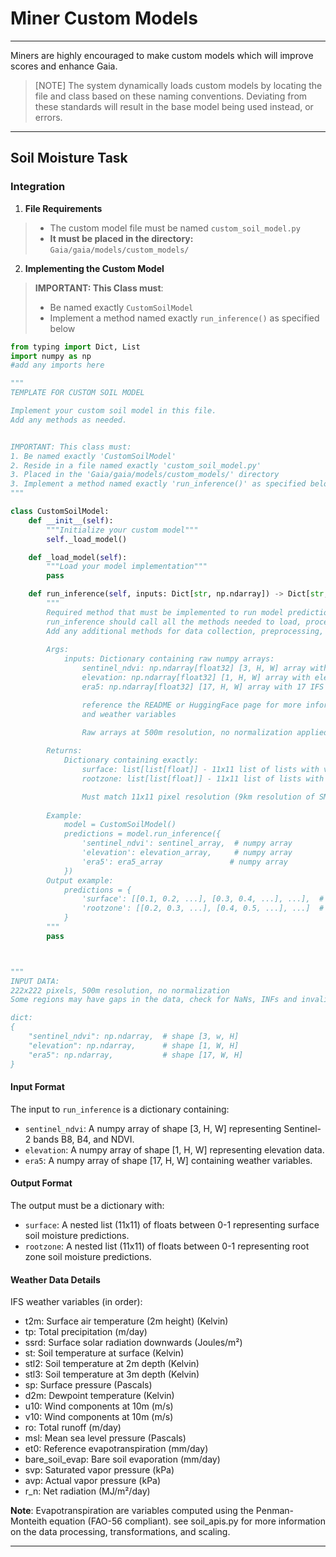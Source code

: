 # Miner Custom Models

***

Miners are highly encouraged to make custom models which will improve scores and enhance Gaia.

> [NOTE]
> The system dynamically loads custom models by locating the file and class based on these naming conventions.
> Deviating from these standards will result in the base model being used instead, or errors.
>

***

## Soil Moisture Task

### Integration

1. **File Requirements**

> - The custom model file must be named `custom_soil_model.py`
> - **It must be placed in the directory:** `Gaia/gaia/models/custom_models/`

2. **Implementing the Custom Model**

> **IMPORTANT: This Class must**:
> - Be named exactly `CustomSoilModel`
> - Implement a method named exactly `run_inference()` as specified below

```python
from typing import Dict, List
import numpy as np
#add any imports here

"""
TEMPLATE FOR CUSTOM SOIL MODEL

Implement your custom soil model in this file.
Add any methods as needed.


IMPORTANT: This class must:
1. Be named exactly 'CustomSoilModel'
2. Reside in a file named exactly 'custom_soil_model.py'
3. Placed in the 'Gaia/gaia/models/custom_models/' directory
3. Implement a method named exactly 'run_inference()' as specified below
"""

class CustomSoilModel:
    def __init__(self):
        """Initialize your custom model"""
        self._load_model()

    def _load_model(self):
        """Load your model implementation"""
        pass

    def run_inference(self, inputs: Dict[str, np.ndarray]) -> Dict[str, List[List[float]]]:
        """
        Required method that must be implemented to run model predictions.
        run_inference should call all the methods needed to load, process data, and run the model end to end
        Add any additional methods for data collection, preprocessing, etc. as needed.
        
        Args:
            inputs: Dictionary containing raw numpy arrays:
                sentinel_ndvi: np.ndarray[float32] [3, H, W] array with B8, B4, NDVI bands
                elevation: np.ndarray[float32] [1, H, W] array with elevation data
                era5: np.ndarray[float32] [17, H, W] array with 17 IFS weather variables

                reference the README or HuggingFace page for more information on the input data
                and weather variables

                Raw arrays at 500m resolution, no normalization applied (~222x222)
        
        Returns:
            Dictionary containing exactly:
                surface: list[list[float]] - 11x11 list of lists with values 0-1
                rootzone: list[list[float]] - 11x11 list of lists with values 0-1

                Must match 11x11 pixel resolution (9km resolution of SMAP L4)
                
        Example:
            model = CustomSoilModel()
            predictions = model.run_inference({
                'sentinel_ndvi': sentinel_array,  # numpy array
                'elevation': elevation_array,     # numpy array
                'era5': era5_array               # numpy array
            })
        Output example: 
            predictions = {
                'surface': [[0.1, 0.2, ...], [0.3, 0.4, ...], ...],  # 11x11
                'rootzone': [[0.2, 0.3, ...], [0.4, 0.5, ...], ...]  # 11x11
            }
        """
        pass



"""
INPUT DATA:
222x222 pixels, 500m resolution, no normalization
Some regions may have gaps in the data, check for NaNs, INFs and invalid values (negatives in SRTM)

dict:
{
    "sentinel_ndvi": np.ndarray,  # shape [3, w, H]
    "elevation": np.ndarray,      # shape [1, W, H] 
    "era5": np.ndarray,           # shape [17, W, H]
}
```

#### **Input Format**

The input to `run_inference` is a dictionary containing:

- `sentinel_ndvi`: A numpy array of shape [3, H, W] representing Sentinel-2 bands B8, B4, and NDVI.
- `elevation`: A numpy array of shape [1, H, W] representing elevation data.
- `era5`: A numpy array of shape [17, H, W] containing weather variables.

#### **Output Format**

The output must be a dictionary with:

- `surface`: A nested list (11x11) of floats between 0-1 representing surface soil moisture predictions.
- `rootzone`: A nested list (11x11) of floats between 0-1 representing root zone soil moisture predictions.

#### **Weather Data Details**

IFS weather variables (in order):
- t2m: Surface air temperature (2m height) (Kelvin)
- tp: Total precipitation (m/day)
- ssrd: Surface solar radiation downwards (Joules/m²)
- st: Soil temperature at surface (Kelvin)
- stl2: Soil temperature at 2m depth (Kelvin)
- stl3: Soil temperature at 3m depth (Kelvin)
- sp: Surface pressure (Pascals)
- d2m: Dewpoint temperature (Kelvin)
- u10: Wind components at 10m (m/s)
- v10: Wind components at 10m (m/s)
- ro: Total runoff (m/day)
- msl: Mean sea level pressure (Pascals)
- et0: Reference evapotranspiration (mm/day)
- bare_soil_evap: Bare soil evaporation (mm/day)
- svp: Saturated vapor pressure (kPa)
- avp: Actual vapor pressure (kPa)
- r_n: Net radiation (MJ/m²/day) 

**Note**:
Evapotranspiration are variables computed using the Penman-Monteith equation (FAO-56 compliant). 
see soil_apis.py for more information on the data processing, transformations, and scaling.

***